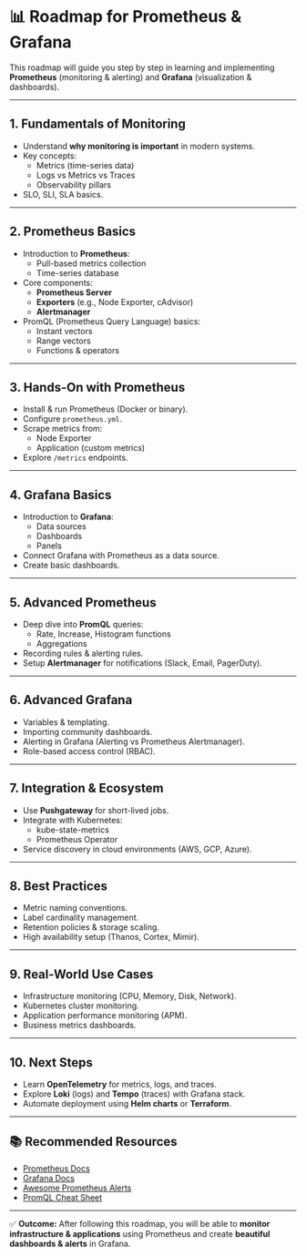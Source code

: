 # 📊 Roadmap for Prometheus & Grafana

This roadmap will guide you step by step in learning and implementing **Prometheus** (monitoring & alerting) and **Grafana** (visualization & dashboards).

---

## 1. Fundamentals of Monitoring
- Understand **why monitoring is important** in modern systems.
- Key concepts:
  - Metrics (time-series data)
  - Logs vs Metrics vs Traces
  - Observability pillars
- SLO, SLI, SLA basics.

---

## 2. Prometheus Basics
- Introduction to **Prometheus**:
  - Pull-based metrics collection
  - Time-series database
- Core components:
  - **Prometheus Server**
  - **Exporters** (e.g., Node Exporter, cAdvisor)
  - **Alertmanager**
- PromQL (Prometheus Query Language) basics:
  - Instant vectors
  - Range vectors
  - Functions & operators

---

## 3. Hands-On with Prometheus
- Install & run Prometheus (Docker or binary).
- Configure `prometheus.yml`.
- Scrape metrics from:
  - Node Exporter
  - Application (custom metrics)
- Explore `/metrics` endpoints.

---

## 4. Grafana Basics
- Introduction to **Grafana**:
  - Data sources
  - Dashboards
  - Panels
- Connect Grafana with Prometheus as a data source.
- Create basic dashboards.

---

## 5. Advanced Prometheus
- Deep dive into **PromQL** queries:
  - Rate, Increase, Histogram functions
  - Aggregations
- Recording rules & alerting rules.
- Setup **Alertmanager** for notifications (Slack, Email, PagerDuty).

---

## 6. Advanced Grafana
- Variables & templating.
- Importing community dashboards.
- Alerting in Grafana (Alerting vs Prometheus Alertmanager).
- Role-based access control (RBAC).

---

## 7. Integration & Ecosystem
- Use **Pushgateway** for short-lived jobs.
- Integrate with Kubernetes:
  - kube-state-metrics
  - Prometheus Operator
- Service discovery in cloud environments (AWS, GCP, Azure).

---

## 8. Best Practices
- Metric naming conventions.
- Label cardinality management.
- Retention policies & storage scaling.
- High availability setup (Thanos, Cortex, Mimir).

---

## 9. Real-World Use Cases
- Infrastructure monitoring (CPU, Memory, Disk, Network).
- Kubernetes cluster monitoring.
- Application performance monitoring (APM).
- Business metrics dashboards.

---

## 10. Next Steps
- Learn **OpenTelemetry** for metrics, logs, and traces.
- Explore **Loki** (logs) and **Tempo** (traces) with Grafana stack.
- Automate deployment using **Helm charts** or **Terraform**.

---

## 📚 Recommended Resources
- [Prometheus Docs](https://prometheus.io/docs/introduction/overview/)
- [Grafana Docs](https://grafana.com/docs/)
- [Awesome Prometheus Alerts](https://awesome-prometheus-alerts.grep.to/)
- [PromQL Cheat Sheet](https://promlabs.com/promql-cheat-sheet/)

---

✅ **Outcome:** After following this roadmap, you will be able to **monitor infrastructure & applications** using Prometheus and create **beautiful dashboards & alerts** in Grafana.
